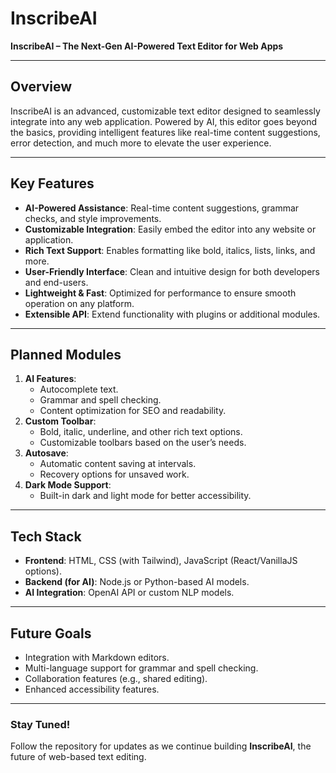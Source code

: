 # InscribeAI

**InscribeAI – The Next-Gen AI-Powered Text Editor for Web Apps**

---

## Overview
InscribeAI is an advanced, customizable text editor designed to seamlessly integrate into any web application. Powered by AI, this editor goes beyond the basics, providing intelligent features like real-time content suggestions, error detection, and much more to elevate the user experience.

---

## Key Features
- **AI-Powered Assistance**: Real-time content suggestions, grammar checks, and style improvements.
- **Customizable Integration**: Easily embed the editor into any website or application.
- **Rich Text Support**: Enables formatting like bold, italics, lists, links, and more.
- **User-Friendly Interface**: Clean and intuitive design for both developers and end-users.
- **Lightweight & Fast**: Optimized for performance to ensure smooth operation on any platform.
- **Extensible API**: Extend functionality with plugins or additional modules.

---

## Planned Modules
1. **AI Features**:
   - Autocomplete text.
   - Grammar and spell checking.
   - Content optimization for SEO and readability.
2. **Custom Toolbar**:
   - Bold, italic, underline, and other rich text options.
   - Customizable toolbars based on the user’s needs.
3. **Autosave**:
   - Automatic content saving at intervals.
   - Recovery options for unsaved work.
4. **Dark Mode Support**: 
   - Built-in dark and light mode for better accessibility.

---

## Tech Stack
- **Frontend**: HTML, CSS (with Tailwind), JavaScript (React/VanillaJS options).
- **Backend (for AI)**: Node.js or Python-based AI models.
- **AI Integration**: OpenAI API or custom NLP models.

---

## Future Goals
- Integration with Markdown editors.
- Multi-language support for grammar and spell checking.
- Collaboration features (e.g., shared editing).
- Enhanced accessibility features.

---

### Stay Tuned!
Follow the repository for updates as we continue building **InscribeAI**, the future of web-based text editing.
